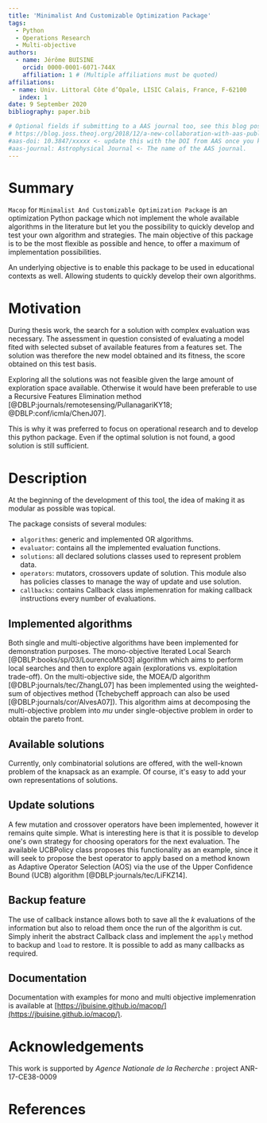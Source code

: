 ```yaml
---
title: 'Minimalist And Customizable Optimization Package'
tags:
  - Python
  - Operations Research
  - Multi-objective
authors:
  - name: Jérôme BUISINE
    orcid: 0000-0001-6071-744X
    affiliation: 1 # (Multiple affiliations must be quoted)
affiliations:
 - name: Univ. Littoral Côte d’Opale, LISIC Calais, France, F-62100
   index: 1
date: 9 September 2020
bibliography: paper.bib

# Optional fields if submitting to a AAS journal too, see this blog post:
# https://blog.joss.theoj.org/2018/12/a-new-collaboration-with-aas-publishing
#aas-doi: 10.3847/xxxxx <- update this with the DOI from AAS once you know it.
#aas-journal: Astrophysical Journal <- The name of the AAS journal.
---
```


# Summary

`Macop` for `Minimalist And Customizable Optimization Package` is an optimization Python package which not implement the whole available algorithms in the literature but let you the possibility to quickly develop and test your own algorithm and strategies. The main objective of this package is to be the most flexible as possible and hence, to offer a maximum of implementation possibilities.

An underlying objective is to enable this package to be used in educational contexts as well. Allowing students to quickly develop their own algorithms.

# Motivation

During thesis work, the search for a solution with complex evaluation was necessary. The assessment in question consisted of evaluating a model fited with selected subset of available features from a features set. The solution was therefore the new model obtained and its fitness, the score obtained on this test basis.

Exploring all the solutions was not feasible given the large amount of exploration space available. Otherwise it would have been preferable to use a Recursive Features Elimination method [@DBLP:journals/remotesensing/PullanagariKY18; @DBLP:conf/icmla/ChenJ07].

This is why it was preferred to focus on operational research and to develop this python package. Even if the optimal solution is not found, a good solution is still sufficient.

# Description

At the beginning of the development of this tool, the idea of making it as modular as possible was topical.

The package consists of several modules:

- `algorithms`: generic and implemented OR algorithms.
- `evaluator`: contains all the implemented evaluation functions.
- `solutions`: all declared solutions classes used to represent problem data.
- `operators`: mutators, crossovers update of solution. This module also has policies classes to manage the way of update and use solution.
- `callbacks`: contains Callback class implemenration for making callback instructions every number of evaluations.


## Implemented algorithms

Both single and multi-objective algorithms have been implemented for demonstration purposes. The mono-objective Iterated Local Search [@DBLP:books/sp/03/LourencoMS03] algorithm which aims to perform local searches and then to explore again (explorations vs. exploitation trade-off). On the multi-objective side, the MOEA/D algorithm [@DBLP:journals/tec/ZhangL07] has been implemented using the weighted-sum of objectives method (Tchebycheff approach can also be used [@DBLP:journals/cor/AlvesA07]). This algorithm aims at decomposing the multi-objective problem into $mu$ under single-objective problem in order to obtain the pareto front.

## Available solutions

Currently, only combinatorial solutions are offered, with the well-known problem of the knapsack as an example. Of course, it's easy to add your own representations of solutions.

## Update solutions

A few mutation and crossover operators have been implemented, however it remains quite simple. What is interesting here is that it is possible to develop one's own strategy for choosing operators for the next evaluation. The available UCBPolicy class proposes this functionality as an example, since it will seek to propose the best operator to apply based on a method known as Adaptive Operator Selection (AOS) via the use of the Upper Confidence Bound (UCB) algorithm [@DBLP:journals/tec/LiFKZ14]. 

## Backup feature

The use of callback instance allows both to save all the $k$ evaluations of the information but also to reload them once the run of the algorithm is cut. Simply inherit the abstract Callback class and implement the `apply` method to backup and `load` to restore. It is possible to add as many callbacks as required.

## Documentation

Documentation with examples for mono and multi objective implemenration is available at [https://jbuisine.github.io/macop/](https://jbuisine.github.io/macop/).

# Acknowledgements

This work is supported by *Agence Nationale de la Recherche* : project ANR-17-CE38-0009

# References